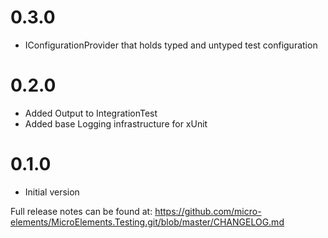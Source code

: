 # 0.3.0
- IConfigurationProvider that holds typed and untyped test configuration

# 0.2.0
- Added Output to IntegrationTest
- Added base Logging infrastructure for xUnit

# 0.1.0
- Initial version

Full release notes can be found at: https://github.com/micro-elements/MicroElements.Testing.git/blob/master/CHANGELOG.md
